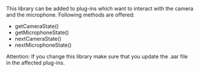 This library can be added to plug-ins which want to interact with the camera and the microphone. Following methods are offered:
- getCameraState()
- getMicrophoneState()
- nextCameraState()
- nextMicrophoneState()

Attention: If you change this library make sure that you update the .aar file in the affected plug-ins.
